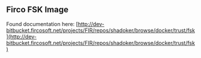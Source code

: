 ## Firco FSK Image

Found documentation here: 
[http://dev-bitbucket.fircosoft.net/projects/FIR/repos/shadoker/browse/docker/trust/fsk](http://dev-bitbucket.fircosoft.net/projects/FIR/repos/shadoker/browse/docker/trust/fsk)
